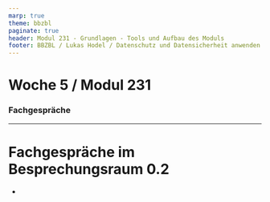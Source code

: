 ```yaml
---
marp: true
theme: bbzbl
paginate: true
header: Modul 231 - Grundlagen - Tools und Aufbau des Moduls
footer: BBZBL / Lukas Hodel / Datenschutz und Datensicherheit anwenden
---
```


<!-- _class: big center -->

# Woche 5 / Modul 231

### Fachgespräche

---

# Fachgespräche im __Besprechungsraum 0.2__

- 
